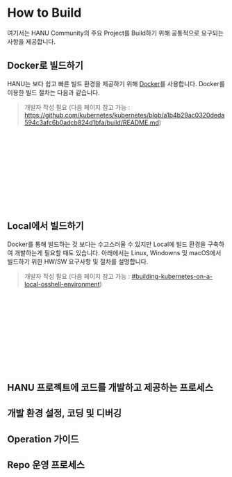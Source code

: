 # How to Build

여기서는 HANU Community의 주요 Project를 Build하기 위해 공통적으로 요구되는 사항을 제공합니다. 

## Docker로 빌드하기

HANU는 보다 쉽고 빠른 빌드 환경을 제공하기 위해 [Docker](https://www.docker.com/)를 사용합니다. Docker를 이용한 빌드 절차는 다음과 같습니다. 

> 개발자 작성 필요 (다음 페이지 참고 가능 : https://github.com/kubernetes/kubernetes/blob/a1b4b29ac0320deda594c3afc6b0adcb824d1bfa/build/README.md)

<br>
<br>
<br>
<br>
<br>
<br>
<br>
<br>
<br>
<br>

## Local에서 빌드하기

Docker를 통해 빌드하는 것 보다는 수고스러울 수 있지만 Local에 빌드 환경을 구축하여 개발하는게 필요할 때도 있습니다. 아래에서는 Linux, Windowns 및 macOS에서 빌드하기 위한 HW/SW 요구사항 및 절차를 설명합니다. 


> 개발자 작성 필요 (다음 페이지 참고 가능 : [#building-kubernetes-on-a-local-osshell-environment](https://github.com/kubernetes/community/blob/master/contributors/devel/development.md#building-kubernetes-on-a-local-osshell-environment))

<br>
<br>
<br>
<br>
<br>
<br>
<br>
<br>
<br>
<br>

## HANU 프로젝트에 코드를 개발하고 제공하는 프로세스
## 개발 환경 설정, 코딩 및 디버깅
## Operation 가이드
## Repo 운영 프로세스
